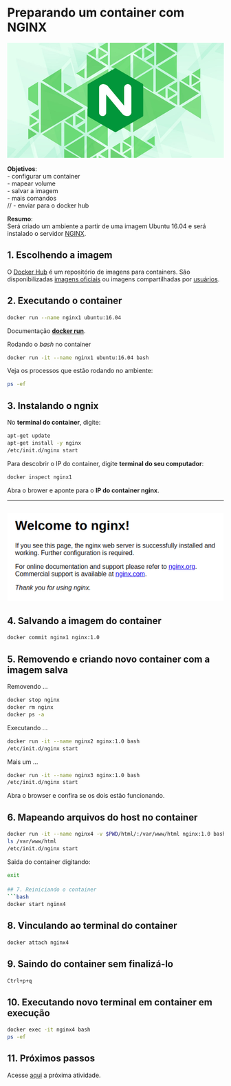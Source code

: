 # Preparando um container com NGINX

![NGINX](../imgs/nginx.jpg "NGINX")

**Objetivos**:  
    - configurar um container  
    - mapear volume  
    - salvar a imagem  
    - mais comandos  
//    - enviar para o docker hub  

**Resumo**:  
Será criado um ambiente a partir de uma imagem Ubuntu 16.04 e será instalado o servidor [NGINX](https://www.nginx.com/). 

## 1. Escolhendo a imagem

O [Docker Hub](https://hub.docker.com/) é um repositório de imagens para containers. São disponibilizadas [imagens oficiais](https://docs.docker.com/docker-hub/official_repos/) ou imagens compartilhadas por [usuários](https://hub.docker.com/u/vconrado).

## 2. Executando o container 

```bash
docker run --name nginx1 ubuntu:16.04
```
Documentação [**docker run**](https://docs.docker.com/engine/reference/commandline/run/).

Rodando o *bash* no container 
```bash
docker run -it --name nginx1 ubuntu:16.04 bash
```

Veja os processos que estão rodando no ambiente:
```bash
ps -ef
```

## 3. Instalando o ngnix
No **terminal do container**, digite: 
```bash
apt-get update
apt-get install -y nginx
/etc/init.d/nginx start
```

Para descobrir o IP do container, digite **terminal do seu computador**:
```bash
docker inspect nginx1
```

Abra o brower e aponte para o **IP do container nginx**.

---
![Welcome nginx!](../imgs/welcome_nginx.png "Welcome nginx!")
---


## 4. Salvando a imagem do container
```bash
docker commit nginx1 nginx:1.0
```

## 5. Removendo e criando novo container com a imagem salva

Removendo ...
```bash
docker stop nginx
docker rm nginx
docker ps -a
```

Executando ...
```bash
docker run -it --name nginx2 nginx:1.0 bash
/etc/init.d/nginx start
```

Mais um ...
```bash
docker run -it --name nginx3 nginx:1.0 bash
/etc/init.d/nginx start
```

Abra o browser e confira se os dois estão funcionando.

## 6. Mapeando arquivos do host no container
```bash
docker run -it --name nginx4 -v $PWD/html/:/var/www/html nginx:1.0 bash
ls /var/www/html
/etc/init.d/nginx start
```

Saida do container digitando:
```bash
exit

## 7. Reiniciando o container
```bash
docker start nginx4
```

## 8. Vinculando ao terminal do container
```bash
docker attach nginx4
```

## 9. Saindo do container sem finalizá-lo
```bash
Ctrl+p+q
```

## 10. Executando novo terminal em container em execução
```bash
docker exec -it nginx4 bash
ps -ef
```

## 11. Próximos passos

Acesse [aqui](03-dockerfile.md) a próxima atividade.


